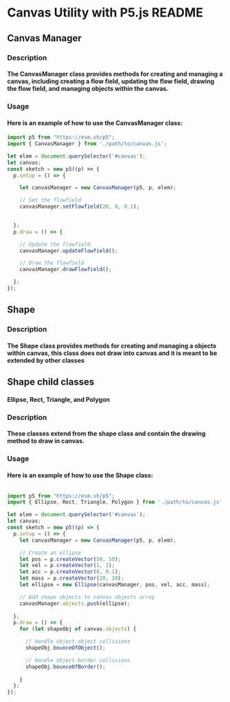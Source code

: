 # Canvas Utility with P5.js README
## Canvas Manager
### Description
#### The CanvasManager class provides methods for creating and managing a canvas, including creating a flow field, updating the flow field, drawing the flow field, and managing objects within the canvas.

### Usage
#### Here is an example of how to use the CanvasManager class:
``` js
import p5 from "https://esm.sh/p5";
import { CanvasManager } from './path/to/canvas.js';

let elem = document.querySelector('#canvas');
let canvas;
const sketch = new p5((p) => {
  p.setup = () => {

    let canvasManager = new CanvasManager(p5, p, elem);

    // Set the flowfield
    canvasManager.setFlowfield(20, 0, 0.1);

    
  };
  p.draw = () => {

    // Update the flowfield
    canvasManager.updateFlowfield();

    // Draw the flowfield
    canvasManager.drawFlowfield();

  };
});
```

## Shape
### Description
#### The Shape class provides methods for creating and managing a objects within canvas, this class does not draw into canvas and it is meant to be extended by other classes

## Shape child classes
#### Ellipse, Rect, Triangle, and Polygon
### Description
#### These classes extend from the shape class and contain the drawing method to draw in canvas.

### Usage
#### Here is an example of how to use the Shape class:

``` js

import p5 from "https://esm.sh/p5";
import { Ellipse, Rect, Triangle, Polygon } from './path/to/canvas.js';

let elem = document.querySelector('#canvas');
let canvas;
const sketch = new p5((p) => {
  p.setup = () => {
    let canvasManager = new CanvasManager(p5, p, elem);

    // Create an ellipse
    let pos = p.createVector(50, 50);
    let vel = p.createVector(1, 1);
    let acc = p.createVector(0, 0.1);
    let mass = p.createVector(20, 20);
    let ellipse = new Ellipse(canvasManager, pos, vel, acc, mass);

    // Add shape objects to canvas objects array
    canvasManager.objects.push(ellipse);
    
  };
  p.draw = () => {
    for (let shapeObj of canvas.objects) {

      // Handle object-object collisions
      shapeObj.bounceOfObject();

      // Handle object-border collisions
      shapeObj.bounceOfBorder();
      
    }
  };
});
```
